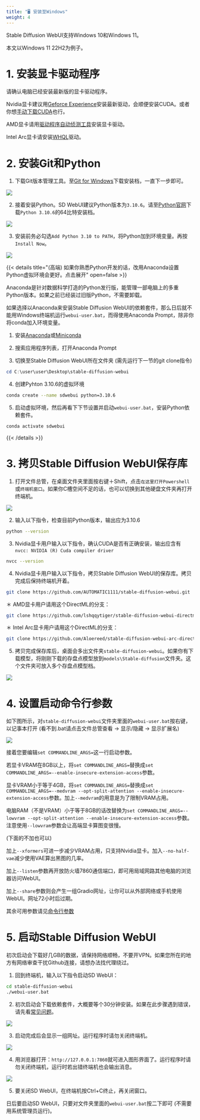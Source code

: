 ```yaml
---
title: "🖥️ 安装至Windows"
weight: 4
---
```


Stable Diffusion WebUI支持Windows 10和Windows 11。

本文以Windows 11 22H2为例子。


# 1. 安装显卡驱动程序

请确认电脑已经安装最新版的显卡驱动程序。

Nvidia显卡建议用[Geforce Experience](https://www.nvidia.com/zh-tw/geforce/geforce-experience/)安装最新驱动，会顺便安装CUDA。或者你想[手动下载CUDA](https://developer.nvidia.com/cuda-downloads)也行。

AMD显卡请用[驱动程序自动侦测工具](https://www.amd.com/zh-hant/support/kb/faq/gpu-131)安装显卡驱动。

Intel Arc显卡请安装[WHQL](https://www.intel.com.tw/content/www/tw/zh/download/726609/intel-arc-iris-xe-graphics-whql-windows.html)驱动。


# 2. 安装Git和Python

1. 下载Git版本管理工具。至[Git for Windows](https://gitforwindows.org/)下载安装档，一直下一步即可。

![](../../../images/windows-installation-1.webp)

2. 接着安装Python。SD WebUI建议Python版本为`3.10.6`。请至[Python官网](https://www.python.org/downloads/release/python-3106/)下载`Python 3.10.6`的64比特安装档。

![](../../../images/windows-installation-2.webp)

3. 安装前务必勾选`Add Python 3.10 to PATH`，将Python加到环境变量。再按`Install Now`。

![](../../../images/windows-installation-3.webp)

{{< details title="(高端) 如果你熟悉Python开发的话，改用Anaconda设置Python虚拟环境会更好。点击展开" open=false >}}

Anaconda是针对数据科学打造的Python发行版，能管理一部电脑上的多重Python版本。如果之前已经装过旧版Python，不需要卸载。

如果选择以Anaconda来安装Stable Diffusion WebUI的依赖套件，那么日后就不能用Windows终端机运行`webui-user.bat`，而得使用Anaconda Prompt，除非你将conda加入环境变量。

1. 安装[Anaconda](https://www.anaconda.com/products/distribution)或[Miniconda](https://docs.conda.io/en/latest/miniconda.html#windows-installers)

2. 搜索应用程序列表，打开Anaconda Prompt

3. 切换至Stable Diffusion WebUI所在文件夹 (需先运行下一节的git clone指令)
```powershell
cd C:\user\user\Desktop\stable-diffusion-webui
```

4. 创建Pyhton 3.10.6的虚拟环境
```bash
conda create --name sdwebui python=3.10.6
```

5. 启动虚拟环境，然后再看下下节设置并启动`webui-user.bat`，安装Python依赖套件。
```bash
conda activate sdwebui
```

{{< /details >}}


# 3. 拷贝Stable Diffusion WebUI保存库

1. 打开文件总管，在桌面文件夹里面按右键＋Shift，点击`在这里打开Powershell`或`终端机窗口`。如果你C槽空间不足的话，也可以切换到其他硬盘文件夹再打开终端机。

![](../../../images/windows-installation-4.webp)

2. 输入以下指令，检查目前Python版本，输出应为3.10.6
```bash
python --version
```

3. Nvidia显卡用户输入以下指令，确认CUDA是否有正确安装，输出应含有`nvcc: NVIDIA (R) Cuda compiler driver`
```bash
nvcc --version
```

4. Nvidia显卡用户输入以下指令，拷贝Stable Diffusion WebUI的保存库。拷贝完成后保持终端机开着。
```bash
git clone https://github.com/AUTOMATIC1111/stable-diffusion-webui.git
```

＊ AMD显卡用户请用这个DirectML的分支：
```bash
git clone https://github.com/lshqqytiger/stable-diffusion-webui-directml.git
```

＊ Intel Arc显卡用户请用这个DirectML的分支：
```bash
git clone https://github.com/Aloereed/stable-diffusion-webui-arc-directml.git
```

5. 拷贝完成保存库后，桌面会多出文件夹`stable-diffusion-webui`。如果你有下载模型，将刚刚下载的存盘点模型放到`models\Stable-diffusion`文件夹。这个文件夹可放入多个存盘点模型档。

![](../../../images/windows-installation-5.webp)


# 4. 设置启动命令行参数

如下图所示，对`stable-diffusion-webui`文件夹里面的`webui-user.bat`按右键，以记事本打开 (看不到.bat请点击文件总管查看 → 显示/隐藏 → 显示扩展名)

![](../../../images/windows-installation-6.webp)

接着您要编辑`set COMMANDLINE_ARGS=`这一行启动参数。

若显卡VRAM在8GB以上，将`set COMMANDLINE_ARGS=`替换成`set COMMANDLINE_ARGS=--enable-insecure-extension-access`参数。

显卡VRAM小于等于4GB，将`set COMMANDLINE_ARGS=`替换成`set COMMANDLINE_ARGS=--medvram --opt-split-attention --enable-insecure-extension-access`参数。加上`--medvram`的用意是为了限制VRAM占用。

电脑RAM（不是VRAM）小于等于8GB的话改替换为`set COMMANDLINE_ARGS=--lowvram --opt-split-attention --enable-insecure-extension-access`参数。注意使用`--lowvram`参数会让高端显卡算图变很慢。

(下面的不加也可以)

加上`--xformers`可进一步减少VRAM占用，只支持Nvidia显卡。加入`--no-half-vae`减少使用VAE算出黑图的几率。

加上`--listen`参数再开放防火墙7860通信端口，即可用局域网路其他电脑的浏览器访问WebUI。

加上`--share`参数则会产生一组Gradio网址，让你可以从外部网络或手机使用WebUI。网址72小时后过期。

其余可用参数请见[命令行参数](../installation/command-line-arguments-and-settings/)


# 5. 启动Stable Diffusion WebUI

初次启动会下载好几GB的数据，请保持网络顺畅，不要开VPN。如果您所在的地方有网络审查干扰Github连接，请想办法找代理绕过。

1. 回到终端机，输入以下指令启动SD WebUI：
```bash
cd stable-diffusion-webui
./webui-user.bat
```

2. 初次启动会下载依赖套件，大概要等个30分钟安装。如果在此步骤遇到错误，请先看[常见问题](../installation/errors/)。

![](../../../images/windows-installation-7.webp)

3. 启动完成后会显示一组网址。运行程序时请勿关闭终端机。

![](../../../images/windows-installation-8.webp)

4. 用浏览器打开：`http://127.0.0.1:7860`就可进入图形界面了。运行程序时请勿关闭终端机，运行时若出错终端机也会输出消息。

![](../../../images/windows-installation-9.webp)

5. 要关闭SD WebUI，在终端机按Ctrl+C终止，再关闭窗口。

日后要启动SD WebUI，只要对文件夹里面的`webui-user.bat`按二下即可 (不需要用系统管理员运行)。
